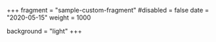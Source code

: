 +++
fragment = "sample-custom-fragment"
#disabled = false
date = "2020-05-15"
weight = 1000

background = "light"
+++
